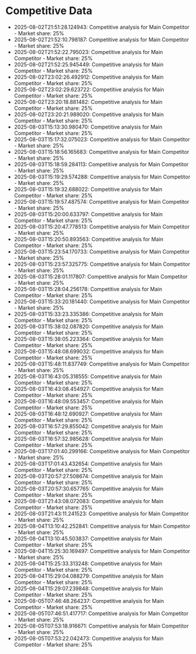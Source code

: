 # Competitive Data

- 2025-08-02T21:51:28.124943: Competitive analysis for Main Competitor - Market share: 25%
- 2025-08-02T21:52:10.798187: Competitive analysis for Main Competitor - Market share: 25%
- 2025-08-02T21:52:22.795023: Competitive analysis for Main Competitor - Market share: 25%
- 2025-08-02T21:52:25.945449: Competitive analysis for Main Competitor - Market share: 25%
- 2025-08-02T23:02:26.492912: Competitive analysis for Main Competitor - Market share: 25%
- 2025-08-02T23:02:29.623722: Competitive analysis for Main Competitor - Market share: 25%
- 2025-08-02T23:20:18.881482: Competitive analysis for Main Competitor - Market share: 25%
- 2025-08-02T23:20:21.989020: Competitive analysis for Main Competitor - Market share: 25%
- 2025-08-03T15:13:30.980470: Competitive analysis for Main Competitor - Market share: 25%
- 2025-08-03T15:17:32.075023: Competitive analysis for Main Competitor - Market share: 25%
- 2025-08-03T15:18:56.165683: Competitive analysis for Main Competitor - Market share: 25%
- 2025-08-03T15:18:59.284113: Competitive analysis for Main Competitor - Market share: 25%
- 2025-08-03T15:19:29.574288: Competitive analysis for Main Competitor - Market share: 25%
- 2025-08-03T15:19:32.688022: Competitive analysis for Main Competitor - Market share: 25%
- 2025-08-03T15:19:57.487574: Competitive analysis for Main Competitor - Market share: 25%
- 2025-08-03T15:20:00.633797: Competitive analysis for Main Competitor - Market share: 25%
- 2025-08-03T15:20:47.778513: Competitive analysis for Main Competitor - Market share: 25%
- 2025-08-03T15:20:50.893563: Competitive analysis for Main Competitor - Market share: 25%
- 2025-08-03T15:23:54.170733: Competitive analysis for Main Competitor - Market share: 25%
- 2025-08-03T15:23:57.325775: Competitive analysis for Main Competitor - Market share: 25%
- 2025-08-03T15:28:01.117807: Competitive analysis for Main Competitor - Market share: 25%
- 2025-08-03T15:28:04.256178: Competitive analysis for Main Competitor - Market share: 25%
- 2025-08-03T15:33:20.181440: Competitive analysis for Main Competitor - Market share: 25%
- 2025-08-03T15:33:23.335386: Competitive analysis for Main Competitor - Market share: 25%
- 2025-08-03T15:38:02.087820: Competitive analysis for Main Competitor - Market share: 25%
- 2025-08-03T15:38:05.223364: Competitive analysis for Main Competitor - Market share: 25%
- 2025-08-03T15:48:08.699032: Competitive analysis for Main Competitor - Market share: 25%
- 2025-08-03T15:48:11.837749: Competitive analysis for Main Competitor - Market share: 25%
- 2025-08-03T16:43:05.318555: Competitive analysis for Main Competitor - Market share: 25%
- 2025-08-03T16:43:08.454927: Competitive analysis for Main Competitor - Market share: 25%
- 2025-08-03T16:48:09.553457: Competitive analysis for Main Competitor - Market share: 25%
- 2025-08-03T16:48:12.690927: Competitive analysis for Main Competitor - Market share: 25%
- 2025-08-03T16:57:29.855042: Competitive analysis for Main Competitor - Market share: 25%
- 2025-08-03T16:57:32.985628: Competitive analysis for Main Competitor - Market share: 25%
- 2025-08-03T17:01:40.299166: Competitive analysis for Main Competitor - Market share: 25%
- 2025-08-03T17:01:43.432654: Competitive analysis for Main Competitor - Market share: 25%
- 2025-08-03T20:57:27.508674: Competitive analysis for Main Competitor - Market share: 25%
- 2025-08-03T20:57:30.657765: Competitive analysis for Main Competitor - Market share: 25%
- 2025-08-03T21:43:08.072083: Competitive analysis for Main Competitor - Market share: 25%
- 2025-08-03T21:43:11.241523: Competitive analysis for Main Competitor - Market share: 25%
- 2025-08-04T13:10:42.252841: Competitive analysis for Main Competitor - Market share: 25%
- 2025-08-04T13:10:45.503837: Competitive analysis for Main Competitor - Market share: 25%
- 2025-08-04T15:25:30.169497: Competitive analysis for Main Competitor - Market share: 25%
- 2025-08-04T15:25:33.313248: Competitive analysis for Main Competitor - Market share: 25%
- 2025-08-04T15:29:04.088279: Competitive analysis for Main Competitor - Market share: 25%
- 2025-08-04T15:29:07.239848: Competitive analysis for Main Competitor - Market share: 25%
- 2025-08-05T07:46:48.264237: Competitive analysis for Main Competitor - Market share: 25%
- 2025-08-05T07:46:51.417717: Competitive analysis for Main Competitor - Market share: 25%
- 2025-08-05T07:53:18.916671: Competitive analysis for Main Competitor - Market share: 25%
- 2025-08-05T07:53:22.042473: Competitive analysis for Main Competitor - Market share: 25%

